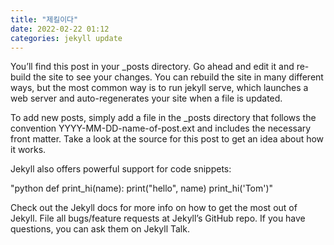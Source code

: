 ```yaml
---
title: "제킬이다"
date: 2022-02-22 01:12
categories: jekyll update
---
```


You’ll find this post in your _posts directory. Go ahead and edit it and re-build the site to see your changes. You can rebuild the site in many different ways, but the most common way is to run jekyll serve, which launches a web server and auto-regenerates your site when a file is updated.

To add new posts, simply add a file in the _posts directory that follows the convention YYYY-MM-DD-name-of-post.ext and includes the necessary front matter. Take a look at the source for this post to get an idea about how it works.

Jekyll also offers powerful support for code snippets:

"python def print_hi(name): print("hello", name) print_hi('Tom')"

Check out the Jekyll docs for more info on how to get the most out of Jekyll. File all bugs/feature requests at Jekyll’s GitHub repo. If you have questions, you can ask them on Jekyll Talk.
